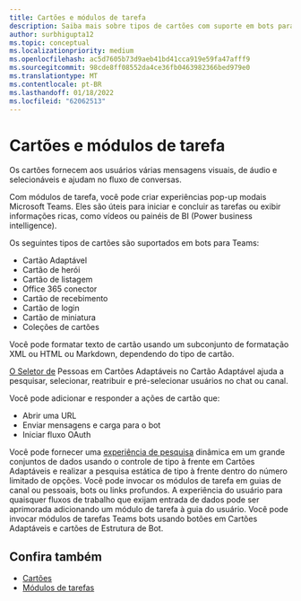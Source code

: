 ```yaml
---
title: Cartões e módulos de tarefa
description: Saiba mais sobre tipos de cartões com suporte em bots para Teams, como cartões adaptáveis, cartão Hero, cartão thumbnail e muito mais. Saiba mais sobre ações de cartão e invocando módulos de tarefas em canais, bots ou links profundos.
author: surbhigupta12
ms.topic: conceptual
ms.localizationpriority: medium
ms.openlocfilehash: ac5d7605b73d9aeb41bd41cca919e59fa47afff9
ms.sourcegitcommit: 98cde8ff08552da4ce36fb0463982366bed979e0
ms.translationtype: MT
ms.contentlocale: pt-BR
ms.lasthandoff: 01/18/2022
ms.locfileid: "62062513"
---
```

# <a name="cards-and-task-modules"></a>Cartões e módulos de tarefa

Os cartões fornecem aos usuários várias mensagens visuais, de áudio e selecionáveis e ajudam no fluxo de conversas.

Com módulos de tarefa, você pode criar experiências pop-up modais Microsoft Teams. Eles são úteis para iniciar e concluir as tarefas ou exibir informações ricas, como vídeos ou painéis de BI (Power business intelligence).

Os seguintes tipos de cartões são suportados em bots para Teams:

* Cartão Adaptável
* Cartão de herói
* Cartão de listagem
* Office 365 conector
* Cartão de recebimento
* Cartão de login
* Cartão de miniatura
* Coleções de cartões

Você pode formatar texto de cartão usando um subconjunto de formatação XML ou HTML ou Markdown, dependendo do tipo de cartão.

[O Seletor de](cards/people-picker.md) Pessoas em Cartões Adaptáveis no Cartão Adaptável ajuda a pesquisar, selecionar, reatribuir e pré-selecionar usuários no chat ou canal.

Você pode adicionar e responder a ações de cartão que:
* Abrir uma URL
* Enviar mensagens e carga para o bot
* Iniciar fluxo OAuth

Você pode fornecer uma [experiência de pesquisa](~/task-modules-and-cards/cards/dynamic-search.md) dinâmica em um grande conjuntos de dados usando o controle de tipo à frente em Cartões Adaptáveis e realizar a pesquisa estática de tipo à frente dentro do número limitado de opções. Você pode invocar os módulos de tarefa em guias de canal ou pessoais, bots ou links profundos. A experiência do usuário para quaisquer fluxos de trabalho que exijam entrada de dados pode ser aprimorada adicionando um módulo de tarefa à guia do usuário. Você pode invocar módulos de tarefas Teams bots usando botões em Cartões Adaptáveis e cartões de Estrutura de Bot.

## <a name="see-also"></a>Confira também

* [Cartões](~/task-modules-and-cards/what-are-cards.md)
* [Módulos de tarefas](~/task-modules-and-cards/what-are-task-modules.md)
